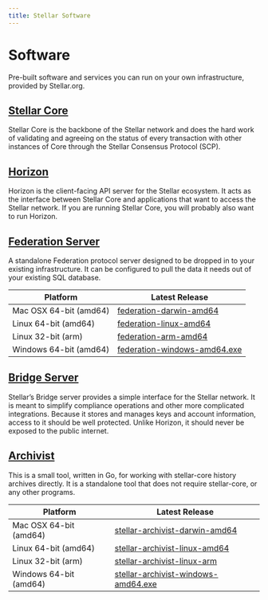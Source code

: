 ```yaml
---
title: Stellar Software
---
```

# Software

Pre-built software and services you can run on your own infrastructure, provided by Stellar.org.

## [Stellar Core](https://www.stellar.org/developers/stellar-core/software/admin.html)
Stellar Core is the backbone of the Stellar network and does the hard work of validating and agreeing on the status of every transaction with other instances of Core through the Stellar Consensus Protocol (SCP).

## [Horizon](https://github.com/stellar/go/tree/master/services/horizon)
Horizon is the client-facing API server for the Stellar ecosystem. It acts as the interface between Stellar Core and applications that want to access the Stellar network. If you are running Stellar Core, you will probably also want to run Horizon.

## [Federation Server](https://github.com/stellar/go/tree/master/services/federation)
A standalone Federation protocol server designed to be dropped in to your existing infrastructure. It can be configured to pull the data it needs out of your existing SQL database.

| Platform       | Latest Release                                                                         |
|----------------|------------------------------------------------------------------------------------------|
| Mac OSX 64-bit (amd64) | [federation-darwin-amd64](https://github.com/stellar/go/releases/download/federation-v0.2.0/federation-v0.2.0-darwin-amd64.tar.gz)      |
| Linux 64-bit (amd64)  | [federation-linux-amd64](https://github.com/stellar/go/releases/download/federation-v0.2.0/federation-v0.2.0-linux-amd64.tar.gz)       |
| Linux 32-bit (arm)  | [federation-arm-amd64](https://github.com/stellar/go/releases/download/federation-v0.2.0/federation-v0.2.0-linux-arm.tar.gz)       |
| Windows 64-bit (amd64) | [federation-windows-amd64.exe](https://github.com/stellar/go/releases/download/federation-v0.2.0/federation-v0.2.0-windows-amd64.zip) |

## [Bridge Server](https://github.com/stellar/bridge-server)
Stellar’s Bridge server provides a simple interface for the Stellar network. It is meant to simplify compliance operations and other more complicated integrations. Because it stores and manages keys and account information, access to it should be well protected. Unlike Horizon, it should never be exposed to the public internet.

## [Archivist](https://github.com/stellar/go/tree/master/tools/stellar-archivist)
This is a small tool, written in Go, for working with stellar-core history archives directly. It is a standalone tool that does not require stellar-core, or any other programs.


| Platform       | Latest Release                                                                        |
|----------------|------------------------------------------------------------------------------------------|
| Mac OSX 64-bit (amd64) | [stellar-archivist-darwin-amd64](https://github.com/stellar/go/releases/download/stellar-archivist-v0.1.0/stellar-archivist-v0.1.0-darwin-amd64.tar.gz)      |
| Linux 64-bit (amd64)   | [stellar-archivist-linux-amd64](https://github.com/stellar/go/releases/download/stellar-archivist-v0.1.0/stellar-archivist-v0.1.0-linux-amd64.tar.gz)       |
| Linux 32-bit (arm)   | [stellar-archivist-linux-arm](https://github.com/stellar/go/releases/download/stellar-archivist-v0.1.0/stellar-archivist-v0.1.0-linux-arm.tar.gz)       |
| Windows 64-bit (amd64) | [stellar-archivist-windows-amd64.exe](https://github.com/stellar/go/releases/download/stellar-archivist-v0.1.0/stellar-archivist-v0.1.0-windows-amd64.zip) |
